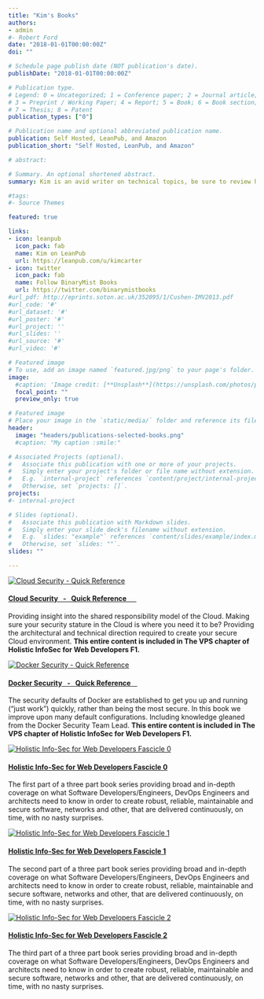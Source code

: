 ```yaml
---
title: "Kim's Books"
authors:
- admin
#- Robert Ford
date: "2018-01-01T00:00:00Z"
doi: ""

# Schedule page publish date (NOT publication's date).
publishDate: "2018-01-01T00:00:00Z"

# Publication type.
# Legend: 0 = Uncategorized; 1 = Conference paper; 2 = Journal article;
# 3 = Preprint / Working Paper; 4 = Report; 5 = Book; 6 = Book section;
# 7 = Thesis; 8 = Patent
publication_types: ["0"]

# Publication name and optional abbreviated publication name.
publication: Self Hosted, LeanPub, and Amazon
publication_short: "Self Hosted, LeanPub, and Amazon"

# abstract: 

# Summary. An optional shortened abstract.
summary: Kim is an avid writer on technical topics, be sure to review his releases.

#tags:
#- Source Themes

featured: true

links:
- icon: leanpub
  icon_pack: fab
  name: Kim on LeanPub
  url: https://leanpub.com/u/kimcarter
- icon: twitter
  icon_pack: fab
  name: Follow BinaryMist Books
  url: https://twitter.com/binarymistbooks
#url_pdf: http://eprints.soton.ac.uk/352095/1/Cushen-IMV2013.pdf
#url_code: '#'
#url_dataset: '#'
#url_poster: '#'
#url_project: ''
#url_slides: ''
#url_source: '#'
#url_video: '#'

# Featured image
# To use, add an image named `featured.jpg/png` to your page's folder. 
image:
  #caption: 'Image credit: [**Unsplash**](https://unsplash.com/photos/pLCdAaMFLTE)'
  focal_point: ""
  preview_only: true

# Featured image
# Place your image in the `static/media/` folder and reference its filename below, e.g. `image = "example.jpg"`.
header:
  image: "headers/publications-selected-books.png"
  #caption: "My caption :smile:"

# Associated Projects (optional).
#   Associate this publication with one or more of your projects.
#   Simply enter your project's folder or file name without extension.
#   E.g. `internal-project` references `content/project/internal-project/index.md`.
#   Otherwise, set `projects: []`.
projects:
#- internal-project

# Slides (optional).
#   Associate this publication with Markdown slides.
#   Simply enter your slide deck's filename without extension.
#   E.g. `slides: "example"` references `content/slides/example/index.md`.
#   Otherwise, set `slides: ""`.
slides: ""

---
```


<!-- For css use: https://getbootstrap.com/docs/3.4/css/ -->

<div class="container">
  <div class="row">
    <div class="project-card project-item col-xs-1 col-md-6 col-lg-4">
      <div class="card"> 
        <a href="/publication/cloud-security/" title="Cloud Security - Quick Reference" class="card-image hover-overlay">
          <img src="/media/publication/title_page_cloud-security_720.jpg" alt="Cloud Security - Quick Reference" class="img-responsive kims-selected-publications">
        </a> 
        <div class="card-text">
          <h4><a href="/publication/cloud-security/" >Cloud Security &nbsp; - &nbsp; Quick Reference &nbsp;&nbsp;&nbsp;&nbsp;&nbsp;</a></h4>
          <div class="card-desription">
            <p>Providing insight into the shared responsibility model of the Cloud. Making sure your security stature in the Cloud is where you need it to be? Providing the architectural and technical direction required to create your secure Cloud environment. <b>This entire content is included in The VPS chapter of Holistic InfoSec for Web Developers F1.</b></p>
          </div>
        </div>
      </div>
    </div>
    <div class="project-card project-item col-xs-1 col-md-6 col-lg-4">
      <div class="card"> 
        <a href="/publication/docker-security/" title="Docker Security - Quick Reference" class="card-image hover-overlay">
          <img src="/media/publication/title_page_docker-security_720.png" alt="Docker Security - Quick Reference" class="img-responsive kims-selected-publications">
        </a> 
        <div class="card-text">
          <h4><a href="/publication/docker-security/" >Docker Security &nbsp; - &nbsp; Quick Reference &nbsp;&nbsp;&nbsp;</a></h4>
          <div class="card-desription">
            <p>The security defaults of Docker are established to get you up and running (“just work”) quickly, rather than being the most secure. In this book we improve upon many default configurations. Including knowledge gleaned from the Docker Security Team Lead. <b>This entire content is included in The VPS chapter of Holistic InfoSec for Web Developers F1.</b></p>
          </div>
        </div>
      </div>
    </div>
    <div class="project-card project-item col-xs-1 col-md-6 col-lg-4">
      <div class="card"> 
        <a href="https://f0.holisticinfosecforwebdevelopers.com" target="_blank" title="Holistic Info-Sec for Web Developers Fascicle 0" class="card-image hover-overlay">
          <img src="/media/publication/title_page_f0_720.png" alt="Holistic Info-Sec for Web Developers Fascicle 0" class="img-responsive kims-selected-publications">
        </a> 
        <div class="card-text">
          <h4><a href="https://f0.holisticinfosecforwebdevelopers.com" target="_blank">Holistic Info-Sec for Web Developers Fascicle 0</a></h4>
          <div class="card-desription">
            <p>The first part of a three part book series providing broad and in-depth coverage on what Software Developers/Engineers, DevOps Engineers and architects need to know in order to create robust, reliable, maintainable and secure software, networks and other, that are delivered continuously, on time, with no nasty surprises.</p>
          </div>
        </div>
      </div>
    </div>
    <div class="project-card project-item col-xs-1 col-md-6 col-lg-4"">
      <div class="card"> 
        <a href="https://f1.holisticinfosecforwebdevelopers.com/" target="_blank" title="Holistic Info-Sec for Web Developers Fascicle 1" class="card-image hover-overlay">
          <img src="/media/publication/title_page_f1_720.png" alt="Holistic Info-Sec for Web Developers Fascicle 1" class="img-responsive kims-selected-publications">
        </a> 
        <div class="card-text">
          <h4><a href="https://f1.holisticinfosecforwebdevelopers.com/" target="_blank">Holistic Info-Sec for Web Developers Fascicle 1</a></h4>
          <div class="card-desription">
            <p>The second part of a three part book series providing broad and in-depth coverage on what Software Developers/Engineers, DevOps Engineers and architects need to know in order to create robust, reliable, maintainable and secure software, networks and other, that are delivered continuously, on time, with no nasty surprises.</p>
          </div>
        </div>
      </div>
    </div>
    <div class="project-card project-item col-xs-1 col-md-6 col-lg-4"" style="margin-bottom: 20px;">
      <div class="card"> 
        <a href="https://f2.holisticinfosecforwebdevelopers.com/" target="_blank" title="Holistic Info-Sec for Web Developers Fascicle 2" class="card-image hover-overlay">
          <img src="/media/publication/title_page_f2_720.png" alt="Holistic Info-Sec for Web Developers Fascicle 2" class="img-responsive kims-selected-publications">
        </a> 
        <div class="card-text">
          <h4><a href="https://f2.holisticinfosecforwebdevelopers.com/" target="_blank">Holistic Info-Sec for Web Developers Fascicle 2</a></h4>
          <div class="card-desription">
            <p>The third part of a three part book series providing broad and in-depth coverage on what Software Developers/Engineers, DevOps Engineers and architects need to know in order to create robust, reliable, maintainable and secure software, networks and other, that are delivered continuously, on time, with no nasty surprises.</p>
          </div>
        </div>
      </div>
    </div>
  </div>
</div>
